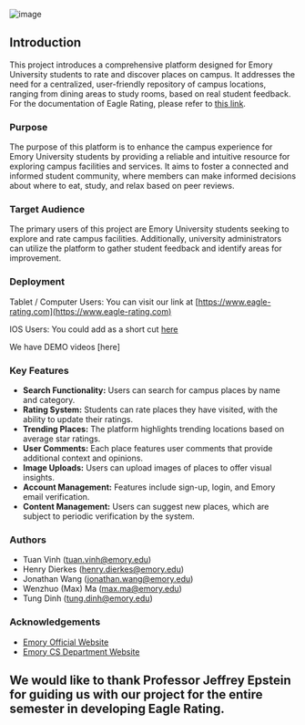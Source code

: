 ![image](https://github.com/henrydierkes/Eagle_Rating/assets/101287371/b9db8fed-feae-4fef-8838-3d36cd139f16)

## Introduction

This project introduces a comprehensive platform designed for Emory University students to rate and discover places on campus. It addresses the need for a centralized, user-friendly repository of campus locations, ranging from dining areas to study rooms, based on real student feedback. For the documentation of Eagle Rating, please refer to [this link](https://github.com/henrydierkes/Eagle_Rating/tree/master/Documentation).

### Purpose

The purpose of this platform is to enhance the campus experience for Emory University students by providing a reliable and intuitive resource for exploring campus facilities and services. It aims to foster a connected and informed student community, where members can make informed decisions about where to eat, study, and relax based on peer reviews.

### Target Audience

The primary users of this project are Emory University students seeking to explore and rate campus facilities. Additionally, university administrators can utilize the platform to gather student feedback and identify areas for improvement.

### Deployment 
Tablet / Computer Users: You can visit our link at [https://www.eagle-rating.com](https://www.eagle-rating.com) 

IOS Users: You could add as a short cut [here](https://www.icloud.com/shortcuts/df98e8a40aa148d28f45f94756af97b7)

We have DEMO videos [here]

### Key Features

- **Search Functionality:** Users can search for campus places by name and category.
- **Rating System:** Students can rate places they have visited, with the ability to update their ratings.
- **Trending Places:** The platform highlights trending locations based on average star ratings.
- **User Comments:** Each place features user comments that provide additional context and opinions.
- **Image Uploads:** Users can upload images of places to offer visual insights.
- **Account Management:** Features include sign-up, login, and Emory email verification.
- **Content Management:** Users can suggest new places, which are subject to periodic verification by the system.

### Authors
- Tuan Vinh (tuan.vinh@emory.edu)
- Henry Dierkes (henry.dierkes@emory.edu)
- Jonathan Wang (jonathan.wang@emory.edu)
- Wenzhuo (Max) Ma (max.ma@emory.edu)
- Tung Dinh (tung.dinh@emory.edu)

### Acknowledgements 
* [Emory Official Website](https://www.emory.edu/home/index.html)
* [Emory CS Department Website](https://computerscience.emory.edu/index.html)
  
## We would like to thank Professor Jeffrey Epstein for guiding us with our project for the entire semester in developing Eagle Rating.
